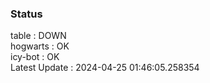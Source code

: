 ### Status


table : DOWN  
hogwarts : OK  
icy-bot : OK  
Latest Update : 2024-04-25 01:46:05.258354
